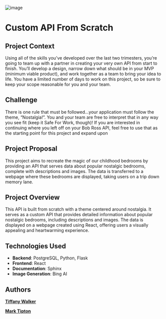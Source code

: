 ![image](https://github.com/tiffanywalker22/atlas-web-development/assets/121834519/58568b60-8af3-44d7-ba0f-5dcf480becfe)

# Custom API From Scratch

## Project Context
Using all of the skills you’ve developed over the last two trimesters, you’re going to team up with a partner in creating your very own API
from start to finish. You’ll develop a design, narrow down what should be in your MVP (minimum viable product), and work together as a team
to bring your idea to life. You have a limited number of days to work on this project, so be sure to keep your scope reasonable for you and your team.

## Challenge
There is one rule that must be followed…your application must follow the theme, “Nostalgia!”. You and your team are free to interpret that in any
way you see fit (keep it Safe For Work, though)! If you are interested in continuing where you left off on your Bob Ross API, feel free to use
that as the starting point for this project and expand upon

## Project Proposal
This project aims to recreate the magic of our childhood bedrooms by providing an API that serves data about popular nostalgic bedrooms,
complete with descriptions and images. The data is transferred to a webpage where these bedrooms are displayed,
taking users on a trip down memory lane.

## Project Overview
This API is built from scratch with a theme centered around nostalgia. It serves as a custom API that provides detailed information about
popular nostalgic bedrooms, including descriptions and images. The data is displayed on a webpage created using React,
offering users a visually appealing and heartwarming experience.

## Technologies Used
- **Backend**: PostgreSQL, Python, Flask
- **Frontend**: React
- **Documentation**: Sphinx
- **Image Generation**: Bing AI

## Authors
**<a href="https://github.com/tiffanywalker22">Tiffany Walker</a>**

**<a href="https://github.com/marktipton">Mark Tipton</a>**
